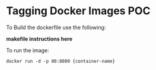 # Tagging Docker Images POC

To Build the dockerfile use the following:

**makefile instructions here** 

To run the image:

`docker run -d -p 80:8080 {container-name}` 